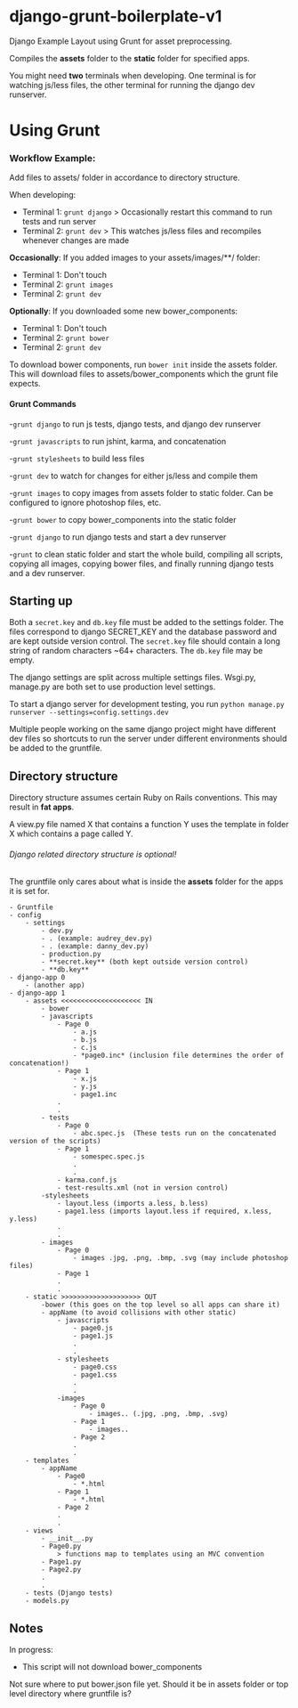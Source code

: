 django-grunt-boilerplate-v1
===========================

Django Example Layout using Grunt for asset preprocessing.
    
Compiles the **assets** folder to the **static** folder for specified apps. 

You might need **two** terminals when developing. One terminal is for watching js/less files,
the other terminal for running the django dev runserver.


Using Grunt
============

### Workflow Example:

Add files to assets/ folder in accordance to directory structure.

When developing:
- Terminal 1: `grunt django`  > Occasionally restart this command to run tests and run server
- Terminal 2: `grunt dev`  > This watches js/less files and recompiles whenever changes are made

**Occasionally**:
If you added images to your assets/images/**/ folder:
- Terminal 1: Don't touch
- Terminal 2: `grunt images` 
- Terminal 2: `grunt dev`

**Optionally**:
If you downloaded some new bower_components:
- Terminal 1: Don't touch
- Terminal 2: `grunt bower`
- Terminal 2: `grunt dev`

To download bower components, run `bower init` inside the assets folder. This will download
files to assets/bower_components which the grunt file expects.


#### Grunt Commands

-`grunt django` to run js tests, django tests, and django dev runserver                    

-`grunt javascripts` to run jshint, karma, and concatenation

-`grunt stylesheets` to build less files

-`grunt dev` to watch for changes for either js/less and compile them 

-`grunt images` to copy images from assets folder to static folder. Can be configured to ignore photoshop files, etc.

-`grunt bower` to copy bower_components into the static folder

-`grunt django` to run django tests and start a dev runserver

-`grunt` to clean static folder and start the whole build, compiling all scripts, copying
all images, copying bower files, and finally running django tests and a dev runserver.


Starting up
-------------

Both a `secret.key` and `db.key` file must be added to the settings folder. The files correspond
to django SECRET_KEY and the database password and are kept outside version control. The `secret.key` file should contain a long string of random characters ~64+ characters. The `db.key` file may be empty.

The django settings are split across multiple settings files.
Wsgi.py, manage.py are both set to use production level settings.

To start a django server for development testing, you run
`python manage.py runserver --settings=config.settings.dev`

Multiple people working on the same django project might have different dev files so shortcuts to run
the server under different environments should be added to the gruntfile.


Directory structure
--------------------

Directory structure assumes certain Ruby on Rails conventions. This may result in **fat apps**. 

A view.py file named X that contains a function Y uses the template in folder X which contains a page called Y.

###### Django related directory structure is optional!

The gruntfile only cares about what is inside the **assets** folder for the apps it is set for.


```
- Gruntfile
- config
    - settings
        - dev.py 
        - . (example: audrey_dev.py)
        - . (example: danny_dev.py)
        - production.py
        - **secret.key** (both kept outside version control)
        - **db.key**
- django-app 0
    - (another app)
- django-app 1
    - assets <<<<<<<<<<<<<<<<<<<< IN 
        - bower
        - javascripts
            - Page 0
                - a.js
                - b.js
                - c.js
                - *page0.inc* (inclusion file determines the order of concatenation!)
            - Page 1
                - x.js
                - y.js
                - page1.inc
            .
            .
        - tests
            - Page 0
                - abc.spec.js  (These tests run on the concatenated version of the scripts)
            - Page 1
                - somespec.spec.js
                .
                .
            - karma.conf.js
            - test-results.xml (not in version control)
        -stylesheets
            - layout.less (imports a.less, b.less)            
            - page1.less (imports layout.less if required, x.less, y.less)
            .
            .
        - images
            - Page 0
                - images .jpg, .png, .bmp, .svg (may include photoshop files)
            - Page 1
            .
            .
    - static >>>>>>>>>>>>>>>>>>>> OUT
        -bower (this goes on the top level so all apps can share it)
        - appName (to avoid collisions with other static)
            - javascripts
                - page0.js 
                - page1.js
                .
                .
            - stylesheets
                - page0.css
                - page1.css
                .
                .
            -images
                - Page 0 
                    - images.. (.jpg, .png, .bmp, .svg)
                - Page 1
                    - images..
                - Page 2
                .
                .
    - templates
        - appName
            - Page0
                - *.html
            - Page 1
                - *.html
            - Page 2
            .
            .
    - views
        - __init__.py
        - Page0.py 
            > functions map to templates using an MVC convention
        - Page1.py
        - Page2.py
        .
        .
    - tests (Django tests)
    - models.py
```




Notes
--------------
In progress: 

- This script will not download bower_components

Not sure where to put bower.json file yet. Should it be in assets folder or top
level directory where gruntfile is?
